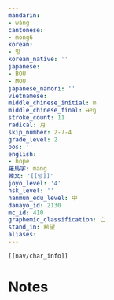 ```yaml
---
mandarin:
- wàng
cantonese:
- mong6
korean:
- 망
korean_native: ''
japanese:
- BOU
- MOU
japanese_nanori: ''
vietnamese:
middle_chinese_initial: m
middle_chinese_final: ʉɐŋ
stroke_count: 11
radical: 月
skip_number: 2-7-4
grade_level: 2
pos: ''
english:
- hope
羅馬字: mang
韓文: '[[망]]'
joyo_level: '4'
hsk_level: ''
hanmun_edu_level: 中
danayo_id: 2130
mc_id: 410
graphemic_classification: 亡
stand_in: 希望
aliases:
---
```

```meta-bind-embed
[[nav/char_info]]
```

# Notes
